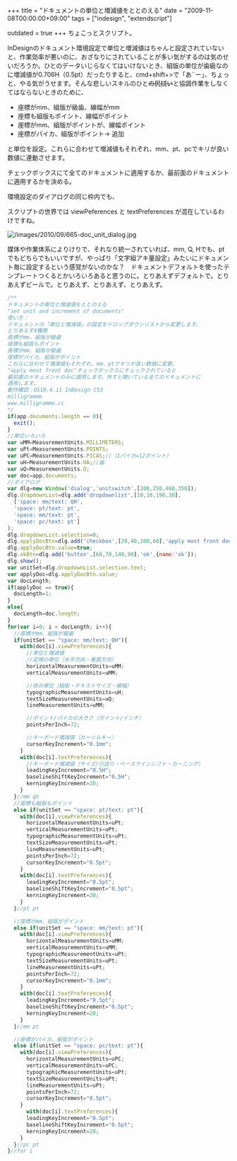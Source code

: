 +++
title = "ドキュメントの単位と増減値をととのえる"
date = "2009-11-08T00:00:00+09:00"
tags = ["indesign", "extendscript"]

outdated = true
+++
ちょこっとスクリプト。

InDesignのドキュメント環境設定で単位と増減値はちゃんと設定されていないと、作業効率が悪いのに、おざなりにされていることが多い気がするのは気のせいだろうか。ひとのデータいじらなくてはいけないとき、組版の単位が歯級なのに増減値が0.706H（0.5pt）だったりすると、cmd+shift+>で「あ¨ー」、ちょっと、やる気がうせます。そんな悲しいスキルのひと<strike>の尻拭い</strike>と協調作業をしなくてはならないときのために、

- 座標がmm、組版が級歯、線幅がmm
- 座標も組版もポイント、線幅がポイント
- 座標がmm、組版がポイントが、線幅ポイント
- 座標がパイカ、組版がポイント→ 追加


と単位を設定。これらに合わせて増減値もそれぞれ、mm、pt、pcでキリが良い数値に連動させます。

チェックボックスにて全てのドキュメントに適用するか、最前面のドキュメントに適用するかを決める。

環境設定のダイアログの同じ枠内でも、

スクリプトの世界では viewPeferences と textPreferences が混在しているわけですね。

![/images/2010/09/665-doc_unit_dialog.jpg](/images/2010/09/665-doc_unit_dialog.jpg)

媒体や作業体系によりけりで、それなり統一されていれば、mm, Q, Hでも、ptでもどちらでもいいですが、やっぱり「文字組アキ量設定」みたいにドキュメント毎に設定するという感覚がないのかな？　ドキュメントデフォルトを使ったテンプレートつくるとかいろいろあると思うのに。とりあえずデフォルトで。とりあえずビールで。とりあえず、とりあえず、とりあえず。

```js
/**
ドキュメントの単位と増減値をととのえる
"set unit and increment of documents"
使い方：
ドキュメントの「単位と増減値」の設定をドロップダウンリストから変更します。
とりあえず4種類
座標がmm、組版が級歯
座標も組版もポイント
座標がmm、組版が級歯
座標がパイカ、組版がポイント
これらに合わせて増減値もそれぞれ、mm、ptでキリが良い数値に変更。
"apply most front doc"チェックボックスにチェックされていると
最前面のドキュメントのみに適用します。外すと開いている全てのドキュメントに
適用します。
動作確認：OS10.4.11 InDesign CS3
milligramme
www.milligramme.cc
*/
if(app.documents.length == 0){
  exit();
}
//単位いろいろ
var uMM=MeasurementUnits.MILLIMETERS;
var uPt=MeasurementUnits.POINTS;
var uPC=MeasurementUnits.PICAS;//（1パイカ=12ポイント）
var uH=MeasurementUnits.HA;//歯
var uQ=MeasurementUnits.Q;
var doc=app.documents;
//ダイアログ
var dlg=new Window('dialog','unitswitch',[200,250,400,350]);
dlg.dropdownList=dlg.add('dropdownlist',[10,10,190,30],
  ['space: mm/text: QH',
  'space: pt/text: pt',
  'space: mm/text: pt',
  'space: pc/text: pt']
);
dlg.dropdownList.selection=0;
dlg.applyDocBtn=dlg.add('checkbox',[20,40,200,60],'apply most front doc.');
dlg.applyDocBtn.value=true;
dlg.okBtn=dlg.add('button',[60,70,140,90],'ok',{name:'ok'});
dlg.show();
var unitSet=dlg.dropdownList.selection.text;
var applyDoc=dlg.applyDocBtn.value;
var docLength;
if(applyDoc == true){
  docLength=1;
}
else{
  docLength=doc.length;
}
for(var i=0; i < docLength; i++){
  //座標がmm、組版が級歯
  if(unitSet == "space: mm/text: QH"){
    with(doc[i].viewPreferences){
      //単位と増減値
      //定規の単位（水平方向・垂直方向）
      horizontalMeasurementUnits=uMM;
      verticalMeasurementUnits=uMM;

      //他の単位（組版・テキストサイズ・線幅）
      typographicMeasurementUnits=uH;
      textSizeMeasurementUnits=uQ;
      lineMeasurementUnits=uMM;

      //ポイント/パイカの大きさ（ポイント/インチ）
      pointsPerInch=72;

      //キーボード増減値（カーソルキー）
      cursorKeyIncrement="0.1mm";
    }
    with(doc[i].textPreferences){
      //キーボード増減値（サイズ/行送り・ベースラインシフト・カーニング）
      leadingKeyIncrement="0.5H";
      baselineShiftKeyIncrement="0.5H";
      kerningKeyIncrement=20;
    }
  }//mm qh
  //座標も組版もポイント
  else if(unitSet == "space: pt/text: pt"){
    with(doc[i].viewPreferences){
      horizontalMeasurementUnits=uPt;
      verticalMeasurementUnits=uPt;
      typographicMeasurementUnits=uPt;
      textSizeMeasurementUnits=uPt;
      lineMeasurementUnits=uPt;
      pointsPerInch=72;
      cursorKeyIncrement="0.5pt";
    }
    with(doc[i].textPreferences){
      leadingKeyIncrement="0.5pt";
      baselineShiftKeyIncrement="0.5pt";
      kerningKeyIncrement=20;
    }
  }//pt pt

  //座標がmm、組版がポイント
  else if(unitSet == "space: mm/text: pt"){
    with(doc[i].viewPreferences){
      horizontalMeasurementUnits=uMM;
      verticalMeasurementUnits=uMM;
      typographicMeasurementUnits=uPt;
      textSizeMeasurementUnits=uPt;
      lineMeasurementUnits=uPt;
      pointsPerInch=72;
      cursorKeyIncrement="0.1mm";
    }
    with(doc[i].textPreferences){
      leadingKeyIncrement="0.5pt";
      baselineShiftKeyIncrement="0.5pt";
      kerningKeyIncrement=20;
    }
  }//mm pt

  //座標がパイカ、組版がポイント
  else if(unitSet == "space: pc/text: pt"){
    with(doc[i].viewPreferences){
      horizontalMeasurementUnits=uPC;
      verticalMeasurementUnits=uPC;
      typographicMeasurementUnits=uPt;
      textSizeMeasurementUnits=uPt;
      lineMeasurementUnits=uPt;
      pointsPerInch=72;
      cursorKeyIncrement="0.5pt";
    }
      with(doc[i].textPreferences){
      leadingKeyIncrement="0.5pt";
      baselineShiftKeyIncrement="0.5pt";
      kerningKeyIncrement=20;
    }
  }//pc pt
}//for i
```